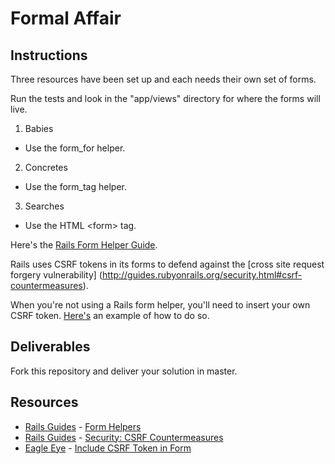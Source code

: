 

# Formal Affair

## Instructions

Three resources have been set up and each needs their own set of forms.

Run the tests and look in the "app/views" directory for where the forms
will live.

1. Babies
  - Use the form_for helper.

2. Concretes
  - Use the form_tag helper.

3. Searches
  - Use the HTML \<form\> tag.

Here's the [Rails Form Helper Guide](http://guides.rubyonrails.org/form_helpers.html).

Rails uses CSRF tokens in its forms
to defend against the [cross site request forgery
vulnerability] (http://guides.rubyonrails.org/security.html#csrf-countermeasures).

When you're not using a Rails form helper, you'll need to insert your
own CSRF token.
[Here's](http://news-anand.blogspot.com/2013/05/include-csrf-token-in-form-ruby-on-rails.html)
an example of how to do so.

## Deliverables

Fork this repository and deliver your solution in master.

## Resources
* [Rails Guides](http://guides.rubyonrails.org/) - [Form Helpers](http://guides.rubyonrails.org/form_helpers.html)
* [Rails Guides](http://guides.rubyonrails.org/security.html) - [Security: CSRF Countermeasures](http://guides.rubyonrails.org/security.html#csrf-countermeasures)
* [Eagle Eye](http://news-anand.blogspot.com/) - [Include CSRF Token in Form](http://news-anand.blogspot.com/2013/05/include-csrf-token-in-form-ruby-on-rails.html)
